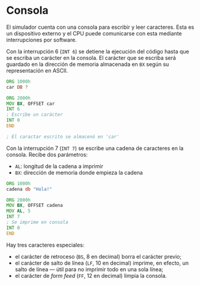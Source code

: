 # Consola

El simulador cuenta con una consola para escribir y leer caracteres. Esta es un dispositivo externo y el CPU puede comunicarse con esta mediante interrupciones por software.

Con la interrupción 6 (`INT 6`) se detiene la ejecución del código hasta que se escriba un carácter en la consola. El carácter que se escriba será guardado en la dirección de memoria almacenada en `BX` según su representación en ASCII.

```asm
ORG 1000h
car DB ?

ORG 2000h
MOV BX, OFFSET car
INT 6
; Escribe un carácter
INT 0
END

; El caractar escrito se almacenó en 'car'
```

Con la interrupción 7 (`INT 7`) se escribe una cadena de caracteres en la consola. Recibe dos parámetros:

- `AL`: longitud de la cadena a imprimir
- `BX`: dirección de memoria donde empieza la cadena

```asm
ORG 1000h
cadena db "Hola!"

ORG 2000h
MOV BX, OFFSET cadena
MOV AL, 5
INT 7
; Se imprime en consola
INT 0
END
```

Hay tres caracteres especiales:

- el carácter de retroceso (`BS`, 8 en decimal) borra el carácter previo;
- el carácter de salto de línea (`LF`, 10 en decimal) imprime, en efecto, un salto de línea — útil para no imprimir todo en una sola línea;
- el carácter de _form feed_ (`FF`, 12 en decimal) limpia la consola.
